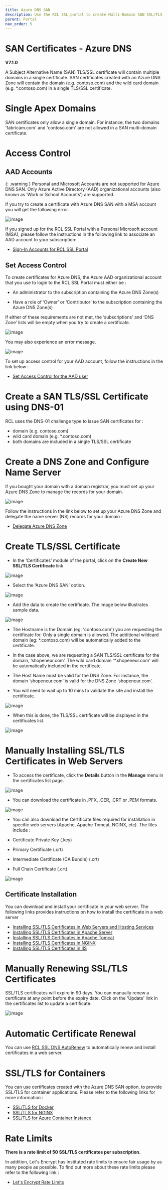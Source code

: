```yaml
---
title: Azure DNS SAN
description: Use the RCL SSL portal to create Multi-Domain SAN SSL/TLS certificates using an Azure DNS Zone 
parent: Portal
nav_order: 5
---
```


# SAN Certificates - Azure DNS
**V7.1.0**

A Subject Alternative Name (SAN) TLS/SSL certificate will contain multiple domains in a single certificate. SAN certificates created with an Azure DNS Zone will contain the domain (e.g. contoso.com) and the wild card domain (e.g. *.contoso.com) in a single TLS/SSL certificate.

# Single Apex Domains

SAN certificates only allow a single domain. For instance, the two domains 'fabricam.com' and 'contoso.com' are not allowed in a SAN multi-domain certificate.

# Access Control

## AAD Accounts

{: .warning }
Personal and Microsoft Accounts are not supported for Azure DNS SAN. Only Azure Active Directory (AAD) organizational accounts (also known as ‘Work or School Accounts’) are supported.

If you try to create a certificate with Azure DNS SAN with a MSA account you will get the following error.

![image](../images/portal/arm-consent-error.PNG)

If you signed up for the RCL SSL Portal with a Personal Microsoft account (MSA), please follow the instructions in the following link to associate an AAD account to your subscription:

- [Sign-In Accounts for RCL SSL Portal](../authorization/sign-in-accounts)

## Set Access Control

To create certificates for Azure DNS, the Azure AAD organizational account that you use to login to the RCL SSL Portal must either be :

- An administrator to the subscription containing the Azure DNS Zone(s)

- Have a role of ‘Owner’ or ‘Contributor’ to the subscription containing the Azure DNS Zone(s)

If either of these requirements are not met, the ‘subscriptions’ and ‘DNS Zone’ lists will be empty when you try to create a certificate.

![image](../images/portal/access-control-subscriptions_dns_empty.png)

You may also experience an error message.

![image](../images/portal/access-control-errormsg.png)

To set up access control for your AAD account, follow the instructions in the link below :

- [Set Access Control for the AAD user](../authorization/access-control-user)

# Create a SAN TLS/SSL Certificate using DNS-01

RCL uses the DNS-01 challenge type to issue SAN certificates for :

- domain (e.g. contoso.com)
- wild card domain (e.g. *.contoso.com)
- both domains are included in a single TLS/SSL certificate

# Create a DNS Zone and Configure Name Server

If you bought your domain with a domain registrar, you must set up your Azure DNS Zone to manage the records for your domain.

![image](../images/portal/dns-zone-setup.png)

Follow the instructions in the link below to set up your Azure DNS Zone and delegate the name server (NS) records for your domain :

- [Delegate Azure DNS Zone](https://docs.microsoft.com/bs-latn-ba/azure/dns/dns-delegate-domain-azure-dns)

# Create TLS/SSL Certificate

- In the ‘Certificates’ module of the portal, click on the **Create New SSL/TLS Certificate** link

![image](../images/portal/create-new.PNG)

- Select the ‘Azure DNS SAN’ option.

![image](../images/portal/azure-dns-san-select.PNG)

- Add the data to create the certificate. The image below illustrates sample data.

![image](../images/portal/azure-dns-san-create.PNG)

- The Hostname is the Domain (eg: 'contoso.com') you are requesting the certificate for. Only a single domain is allowed. The additional wildcard domain (eg: *.contoso.com) will be automatically added to the certificate.

- In the case above, we are requesting a SAN TLS/SSL certificate for the domain, ‘shopeneur.com’. The wild card domain '*.shopeneur.com' will be automatically included in the certificate.

- The Host Name must be valid for the DNS Zone. For instance, the domain ‘shopeneur.com’ is valid for the DNS Zone ‘shopeneur.com’.

- You will need to wait up to 10 mins to validate the site and install the certificate.

![image](../images/portal/certificate-ordered.PNG)

- When this is done, the TLS/SSL certificate will be displayed in the certificates list.

![image](../images/portal/certificate-list.PNG)

# Manually Installing SSL/TLS Certificates in Web Servers

- To access the certificate, click the **Details** button in the **Manage** menu in the certificates list page.

![image](../images/portal/certificate-details.png)

- You can download the certificate in .PFX, .CER, .CRT or .PEM formats.

![image](../images/portal/certificate-download.PNG)

- You can also download the Certificate files required for installation in specific web servers (Apache, Apache Tomcat, NGINX, etc). The files include :

- Certificate Private Key (.key)
- Primary Certificate (.crt)
- Intermediate Certificate (CA Bundle) (.crt)
- Full Chain Certificate (.crt)

![image](../images/portal/certificate-download-webserver.PNG)

## Certificate Installation

You can download and install your certificate in your web server. The following links provides instructions on how to install the certificate in a web server

- [Installing SSL/TLS Certificates in Web Servers and Hosting Services](../installations/web-servers)
- [Installing SSL/TLS Certificates in Apache Server](../installations/apache)
- [Installing SSL/TLS Certificates in Apache Tomcat](../installations/apache-tomcat)
- [Installing SSL/TLS Certificates in NGINX](../installations/nginx)
- [Installing SSL/TLS Certificates in IIS](../installations/iis)

# Manually Renewing SSL/TLS Certificates

SSL/TLS certificates will expire in 90 days. You can manually renew a certificate at any point before the expiry date. Click on the 'Update' link in the certificates list to update a certificate.

![image](../images/portal/azure-dns-update.PNG)

# Automatic Certificate Renewal

You can use [RCL SSL DNS AutoRenew](../dnsautorenew/dnsautorenew.md) to automatically renew and install certificates in a web server.

# SSL/TLS for Containers

You can use certificates created with the Azure DNS SAN option, to provide SSL/TLS for container applications. Please refer to the following links for more information :

- [SSL/TLS for Docker](../containers/docker.md)
- [SSL/TLS for NGINX](../containers/nginx.md)
- [SSL/TLS for Azure Container Instance](../containers/aci.md)

# Rate Limits

**There is a rate limit of 50 SSL/TLS certificates per subscription.**

In addition, Let's Encrypt has instituted rate limits to ensure fair usage by as many people as possible. To find out more about these rate limits please refer to the following link :

- [Let's Encrypt Rate Limits](https://letsencrypt.org/docs/rate-limits/)